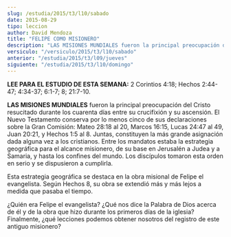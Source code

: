 ```yaml
---
slug: /estudia/2015/t3/l10/sabado
date: 2015-08-29
tipo: leccion
author: David Mendoza
title: "FELIPE COMO MISIONERO"
description: "LAS MISIONES MUNDIALES fueron la principal preocupación del Cristo resucitado durante los cuarenta días entre su crucifixión y su ascensión. El Nuevo Testamento conserva por lo menos cinco de sus declaraciones sobre la Gran Comisión: Mateo 28:18 al 20, Marcos 16:15, Lucas 24:47 al 49, Juan 20:21, y Hechos 1:5 al 8."
versiculo: "/versiculo/2015/t3/l10/sabado"
anterior: "/estudia/2015/t3/l09/jueves"
siguiente: "/estudia/2015/t3/l10/domingo"
---
```


**LEE PARA EL ESTUDIO DE ESTA SEMANA:** 2 Corintios 4:18; Hechos 2:44-47; 4:34-37; 6:1-7; 8; 21:7-10.

**LAS MISIONES MUNDIALES** fueron la principal preocupación del Cristo resucitado durante los cuarenta días entre su crucifixión y su ascensión. El Nuevo Testamento conserva por lo menos cinco de sus declaraciones sobre la Gran Comisión: Mateo 28:18 al 20, Marcos 16:15, Lucas 24:47 al 49, Juan 20:21, y Hechos 1:5 al 8. Juntas, constituyen la más grande asignación dada alguna vez a los cristianos. Entre los mandatos estaba la estrategia geográfica para el alcance misionero, de su base en Jerusalén a Judea y a Samaria, y hasta los confines del mundo. Los discípulos tomaron esta orden en serio y se dispusieron a cumplirla.

Esta estrategia geográfica se destaca en la obra misional de Felipe el evangelista. Según Hechos 8, su obra se extendió más y más lejos a medida que pasaba el tiempo.

¿Quién era Felipe el evangelista? ¿Qué nos dice la Palabra de Dios acerca de él y de la obra que hizo durante los primeros días de la iglesia? Finalmente, ¿qué lecciones podemos obtener nosotros del registro de este antiguo misionero?
